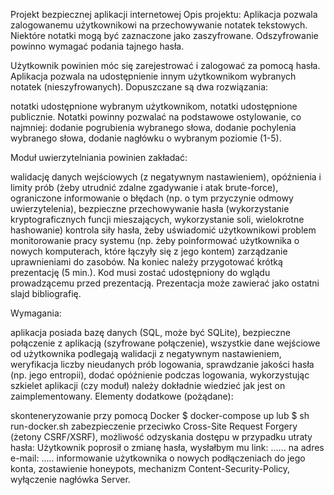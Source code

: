 Projekt bezpiecznej aplikacji internetowej
Opis projektu:
Aplikacja pozwala zalogowanemu użytkownikowi na przechowywanie notatek tekstowych. Niektóre notatki mogą być zaznaczone jako zaszyfrowane. Odszyfrowanie powinno wymagać podania tajnego hasła.

Użytkownik powinien móc się zarejestrować i zalogować za pomocą hasła.
Aplikacja pozwala na udostępnienie innym użytkownikom wybranych notatek (nieszyfrowanych). Dopuszczane są dwa rozwiązania:

notatki udostępnione wybranym użytkownikom,
notatki udostępnione publicznie.
Notatki powinny pozwalać na podstawowe ostylowanie, co najmniej: dodanie pogrubienia wybranego słowa, dodanie pochylenia wybranego słowa, dodanie nagłówku o wybranym poziomie (1-5).

Moduł uwierzytelniania powinien zakładać:

walidację danych wejściowych (z negatywnym nastawieniem),
opóźnienia i limity prób (żeby utrudnić zdalne zgadywanie i atak brute-force),
ograniczone informowanie o błędach (np. o tym przyczynie odmowy uwierzytelenia),
bezpieczne przechowywanie hasła (wykorzystanie kryptograficznych funcji mieszających, wykorzystanie soli, wielokrotne hashowanie)
kontrola siły hasła, żeby uświadomić użytkownikowi problem
monitorowanie pracy systemu (np. żeby poinformować użytkownika o nowych komputerach, które łączyły się z jego kontem)
zarządzanie uprawnieniami do zasobów.
Na koniec należy przygotować krótką prezentację (5 min.). Kod musi zostać udostępniony do wglądu prowadzącemu przed prezentacją. Prezentacja może zawierać jako ostatni slajd bibliografię.

Wymagania:

aplikacja posiada bazę danych (SQL, może być SQLite),
bezpieczne połączenie z aplikacją (szyfrowane połączenie),
wszystkie dane wejściowe od użytkownika podlegają walidacji z negatywnym nastawieniem,
weryfikacja liczby nieudanych prób logowania,
sprawdzanie jakości hasła (np. jego entropii),
dodać opóźnienie podczas logowania,
wykorzystując szkielet aplikacji (czy moduł) należy dokładnie wiedzieć jak jest on zaimplementowany.
Elementy dodatkowe (pożądane):

skonteneryzowanie przy pomocą Docker
$ docker-compose up lub $ sh run-docker.sh
zabezpieczenie przeciwko Cross-Site Request Forgery (żetony CSRF/XSRF),
możliwość odzyskania dostępu w przypadku utraty hasła:
Użytkownik poprosił o zmianę hasła, wysłałbym mu link: ......
na adres e-mail: .....
informowanie użytkownika o nowych podłączeniach do jego konta,
zostawienie honeypots,
mechanizm Content-Security-Policy,
wyłączenie nagłówka Server.
